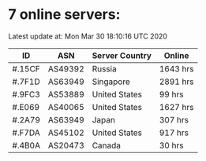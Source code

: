 # 7 online servers:

Latest update at: Mon Mar 30 18:10:16 UTC 2020

| ID | ASN | Server Country | Online |
| -- | --- | -------------- | ------ |
| #.15CF | AS49392 | Russia | 1643 hrs |
| #.7F1D | AS63949 | Singapore | 2891 hrs |
| #.9FC3 | AS53889 | United States | 99 hrs |
| #.E069 | AS40065 | United States | 1627 hrs |
| #.2A79 | AS63949 | Japan | 307 hrs |
| #.F7DA | AS45102 | United States | 917 hrs |
| #.4B0A | AS20473 | Canada | 30 hrs |

